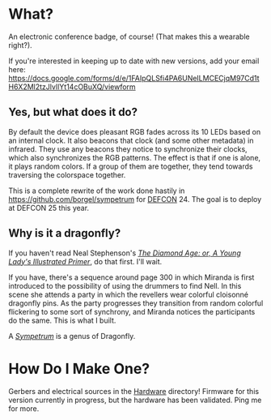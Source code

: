# What?
An electronic conference badge, of course! (That makes this a wearable right?).

If you're interested in keeping up to date with new versions, add your email here: https://docs.google.com/forms/d/e/1FAIpQLSfi4PA6UNeILMCECjqM97Cd1tH6X2Ml2tzJlvIlYt14cOBuXQ/viewform

## Yes, but what does it do?
By default the device does pleasant RGB fades across its 10 LEDs based on an internal clock. It also beacons that clock (and some other metadata) in infrared. They use any beacons they notice to synchronize their clocks, which also synchronizes the RGB patterns. The effect is that if one is alone, it plays random colors. If a group of them are together, they tend towards traversing the colorspace together.

This is a complete rewrite of the work done hastily in https://github.com/borgel/sympetrum for [DEFCON](https://defcon.org/) 24. The goal is to deploy at DEFCON 25 this year.

## Why is it a dragonfly?
If you haven't read Neal Stephenson's [_The Diamond Age: or, A Young Lady's Illustrated Primer_](http://www.goodreads.com/book/show/827.The_Diamond_Age), do that first. I'll wait.

If you have, there's a sequence around page 300 in which Miranda is first introduced to the possibility of using the drummers to find Nell. In this scene she attends a party in which the revellers wear colorful cloisonné dragonfly pins. As the party progresses they transition from random colorful flickering to some sort of synchrony, and Miranda notices the participants do the same. This is what I built.

A [_Sympetrum_](https://en.wikipedia.org/wiki/Sympetrum) is a genus of Dragonfly.

# How Do I Make One?
Gerbers and electrical sources in the [Hardware](Hardware/) directory! Firmware for this version currently in progress, but the hardware has been validated. Ping me for more.

